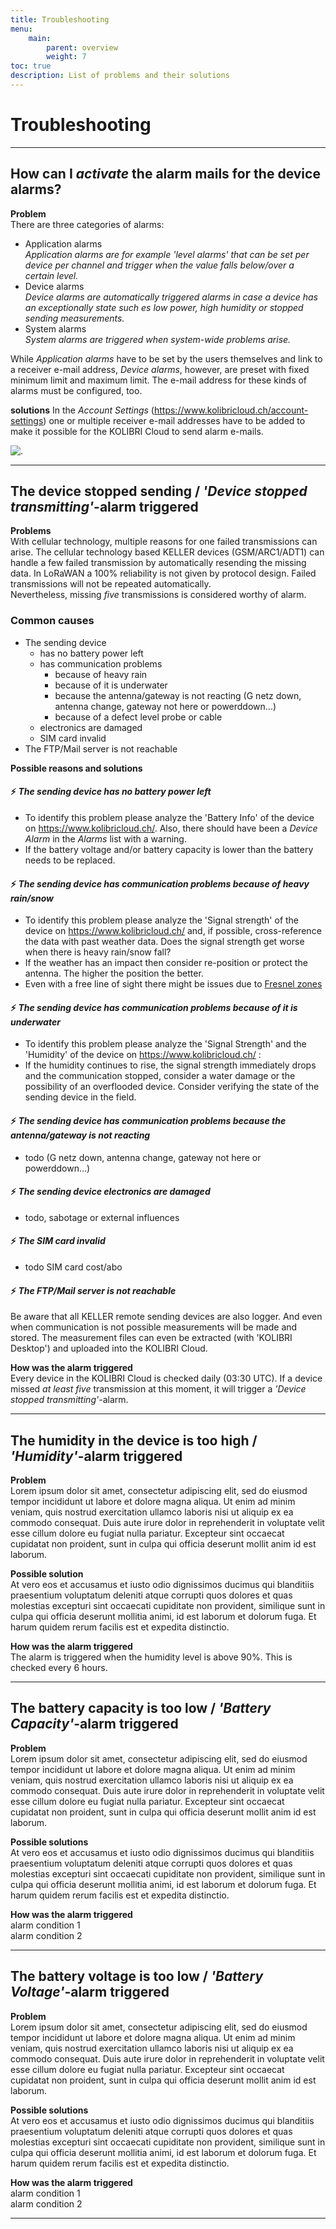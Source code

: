 ```yaml
---
title: Troubleshooting
menu:
    main:
        parent: overview
        weight: 7
toc: true
description: List of problems and their solutions
---
```

# Troubleshooting

---
## How can I *activate* the alarm mails for the device alarms?

**Problem**  
There are three categories of alarms: 
 - Application alarms  
    *Application alarms are for example 'level alarms' that can be set per device per channel and trigger when the value falls below/over a certain level.*
 - Device alarms  
    *Device alarms are automatically triggered alarms in case a device has an exceptionally state such es low power, high humidity or stopped sending measurements.*
 - System alarms  
    *System alarms are triggered when system-wide problems arise.*

While *Application alarms* have to be set by the users themselves and link to a receiver e-mail address, *Device alarms*, however, are preset with fixed minimum limit and maximum limit. The e-mail address for these kinds of alarms must be configured, too.

**solutions** 
In the *Account Settings* (https://www.kolibricloud.ch/account-settings) one or multiple receiver e-mail addresses have to be added to make it possible for the KOLIBRI Cloud to send alarm e-mails.  

![.](../../img/troubleshooting/add-email-for-system-and-device-alarm.png)  

---
## The device stopped sending / *'Device stopped transmitting'*-alarm triggered

**Problems**  
With cellular technology, multiple reasons for one failed transmissions can arise. The cellular technology based KELLER devices (GSM/ARC1/ADT1) can handle a few failed transmission by automatically resending the missing data. 
In LoRaWAN a 100% reliability is not given by protocol design. Failed transmissions will not be repeated automatically.  
Nevertheless, missing *five* transmissions is considered worthy of alarm.  

### Common causes
- The sending device
  - has no battery power left
  - has communication problems
    - because of heavy rain
    - because of it is underwater
    - because the antenna/gateway is not reacting (G netz down, antenna change, gateway not here or powerddown...)
    - because of a defect level probe or cable
  - electronics are damaged
  - SIM card invalid
- The FTP/Mail server is not reachable

**Possible reasons and solutions**  

#### ⚡ *The sending device has no battery power left*
   - To identify this problem please analyze the 'Battery Info' of the device on https://www.kolibricloud.ch/. Also, there should have been a *Device Alarm* in the *Alarms* list with a warning.
   - If the battery voltage and/or battery capacity is lower than the battery needs to be replaced.

#### ⚡ *The sending device has communication problems because of heavy rain/snow* 
   - To identify this problem please analyze the 'Signal strength' of the device on https://www.kolibricloud.ch/ and, if possible, cross-reference the data with past weather data. Does the signal strength get worse when there is heavy rain/snow fall?
   - If the weather has an impact then consider re-position or protect the antenna. The higher the position the better.
   - Even with a free line of sight there might be issues due to [Fresnel zones](https://en.wikipedia.org/wiki/Fresnel_zone)

#### ⚡ *The sending device has communication problems because of it is underwater* 
   - To identify this problem please analyze the 'Signal Strength' and the 'Humidity' of the device on https://www.kolibricloud.ch/ :
   - If the humidity continues to rise, the signal strength immediately drops and the communication stopped, consider a water damage or the possibility of an overflooded device. Consider verifying the state of the sending device in the field.
#### ⚡ *The sending device has communication problems because the antenna/gateway is not reacting* 
   - todo (G netz down, antenna change, gateway not here or powerddown...)  
#### ⚡ *The sending device electronics are damaged* 
   - todo, sabotage or external influences
#### ⚡ *The SIM card invalid*
   - todo SIM card cost/abo 
#### ⚡ *The FTP/Mail server is not reachable* 

Be aware that all KELLER remote sending devices are also logger. And even when communication is not possible measurements will be made and stored. The measurement files can even be extracted (with 'KOLIBRI Desktop') and uploaded into the KOLIBRI Cloud.

**How was the alarm triggered**  
Every device in the KOLIBRI Cloud is checked daily (03:30 UTC). If a device missed *at least five* transmission at this moment, it will trigger a *'Device stopped transmitting'*-alarm.

---
## The humidity in the device is too high / *'Humidity'*-alarm triggered

**Problem**  
Lorem ipsum dolor sit amet, consectetur adipiscing elit, sed do eiusmod tempor incididunt ut labore et dolore magna aliqua. Ut enim ad minim veniam, quis nostrud exercitation ullamco laboris nisi ut aliquip ex ea commodo consequat. Duis aute irure dolor in reprehenderit in voluptate velit esse cillum dolore eu fugiat nulla pariatur. Excepteur sint occaecat cupidatat non proident, sunt in culpa qui officia deserunt mollit anim id est laborum.

**Possible solution**   
At vero eos et accusamus et iusto odio dignissimos ducimus qui blanditiis praesentium voluptatum deleniti atque corrupti quos dolores et quas molestias excepturi sint occaecati cupiditate non provident, similique sunt in culpa qui officia deserunt mollitia animi, id est laborum et dolorum fuga. Et harum quidem rerum facilis est et expedita distinctio.

**How was the alarm triggered**  
The alarm is triggered when the humidity level is above 90%. This is checked every 6 hours.

---

## The battery capacity is too low / *'Battery Capacity'*-alarm triggered

**Problem**  
Lorem ipsum dolor sit amet, consectetur adipiscing elit, sed do eiusmod tempor incididunt ut labore et dolore magna aliqua. Ut enim ad minim veniam, quis nostrud exercitation ullamco laboris nisi ut aliquip ex ea commodo consequat. Duis aute irure dolor in reprehenderit in voluptate velit esse cillum dolore eu fugiat nulla pariatur. Excepteur sint occaecat cupidatat non proident, sunt in culpa qui officia deserunt mollit anim id est laborum.

**Possible solutions**  
At vero eos et accusamus et iusto odio dignissimos ducimus qui blanditiis praesentium voluptatum deleniti atque corrupti quos dolores et quas molestias excepturi sint occaecati cupiditate non provident, similique sunt in culpa qui officia deserunt mollitia animi, id est laborum et dolorum fuga. Et harum quidem rerum facilis est et expedita distinctio.

**How was the alarm triggered**  
alarm condition 1  
alarm condition 2

---

## The battery voltage is too low / *'Battery Voltage'*-alarm triggered

**Problem**  
Lorem ipsum dolor sit amet, consectetur adipiscing elit, sed do eiusmod tempor incididunt ut labore et dolore magna aliqua. Ut enim ad minim veniam, quis nostrud exercitation ullamco laboris nisi ut aliquip ex ea commodo consequat. Duis aute irure dolor in reprehenderit in voluptate velit esse cillum dolore eu fugiat nulla pariatur. Excepteur sint occaecat cupidatat non proident, sunt in culpa qui officia deserunt mollit anim id est laborum.

**Possible solutions**    
At vero eos et accusamus et iusto odio dignissimos ducimus qui blanditiis praesentium voluptatum deleniti atque corrupti quos dolores et quas molestias excepturi sint occaecati cupiditate non provident, similique sunt in culpa qui officia deserunt mollitia animi, id est laborum et dolorum fuga. Et harum quidem rerum facilis est et expedita distinctio.

**How was the alarm triggered**  
alarm condition 1  
alarm condition 2

---
